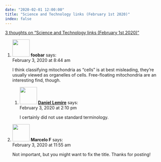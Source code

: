 ```yaml
---
date: "2020-02-01 12:00:00"
title: "Science and Technology links (February 1st 2020)"
index: false
---
```


[3 thoughts on &ldquo;Science and Technology links (February 1st 2020)&rdquo;](/lemire/blog/2020/02-01-science-and-technology-links-february-1st-2019)

<ol class="comment-list">
<li id="comment-489292" class="comment even thread-even depth-1 parent">
<div class="comment-author vcard">
<img alt src="https://secure.gravatar.com/avatar/9104ef5e4f029338cf8df36de3ad23d4?s=56&#038;d=mm&#038;r=g" srcset="https://secure.gravatar.com/avatar/9104ef5e4f029338cf8df36de3ad23d4?s=112&#038;d=mm&#038;r=g 2x" class="avatar avatar-56 photo" height="56" width="56" decoding="async" /> <b class="fn">foobar</b> <span class="says">says:</span> </div>
<div class="comment-metadata"><time datetime="2020-02-03T08:44:10+00:00">February 3, 2020 at 8:44 am</time></a> </div>
<div class="comment-content">
<p>I think classifying mitochondria as &ldquo;cells&rdquo; is at best misleading, they&rsquo;re usually viewed as organelles of cells. Free-floating mitochondria are an interesting find, though.</p>
</div>
<ol class="children">
<li id="comment-489330" class="comment byuser comment-author-lemire bypostauthor odd alt depth-2">
<div class="comment-author vcard">
<img alt src="https://secure.gravatar.com/avatar/2ca999bef9535950f5b84281a4dab006?s=56&#038;d=mm&#038;r=g" srcset="https://secure.gravatar.com/avatar/2ca999bef9535950f5b84281a4dab006?s=112&#038;d=mm&#038;r=g 2x" class="avatar avatar-56 photo" height="56" width="56" decoding="async" /> <b class="fn"><a href="https://lemire.me/en/" class="url" rel="ugc">Daniel Lemire</a></b> <span class="says">says:</span> </div>
<div class="comment-metadata"><time datetime="2020-02-03T14:10:29+00:00">February 3, 2020 at 2:10 pm</time></a> </div>
<div class="comment-content">
<p>I certainly did not use standard terminology.</p>
</div>
</li>
</ol>
</li>
<li id="comment-489315" class="comment even thread-odd thread-alt depth-1">
<div class="comment-author vcard">
<img alt src="https://secure.gravatar.com/avatar/d28dc713c2893f0aaea001a076d663ef?s=56&#038;d=mm&#038;r=g" srcset="https://secure.gravatar.com/avatar/d28dc713c2893f0aaea001a076d663ef?s=112&#038;d=mm&#038;r=g 2x" class="avatar avatar-56 photo" height="56" width="56" loading="lazy" decoding="async" /> <b class="fn">Marcelo F</b> <span class="says">says:</span> </div>
<div class="comment-metadata"><time datetime="2020-02-03T11:55:16+00:00">February 3, 2020 at 11:55 am</time></a> </div>
<div class="comment-content">
<p>Not important, but you might want to fix the title. Thanks for posting!</p>
</div>
</li>
</ol>
